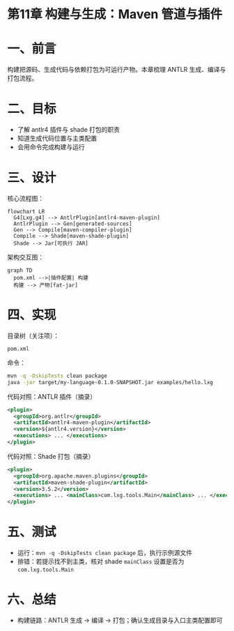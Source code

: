 # 第11章 构建与生成：Maven 管道与插件

# 一、前言

构建把源码、生成代码与依赖打包为可运行产物。本章梳理 ANTLR 生成、编译与打包流程。

# 二、目标

- 了解 antlr4 插件与 shade 打包的职责
- 知道生成代码位置与主类配置
- 会用命令完成构建与运行

# 三、设计

核心流程图：

```mermaid
flowchart LR
  G4[Lxg.g4] --> AntlrPlugin[antlr4-maven-plugin]
  AntlrPlugin --> Gen[generated-sources]
  Gen --> Compile[maven-compiler-plugin]
  Compile --> Shade[maven-shade-plugin]
  Shade --> Jar[可执行 JAR]
```

架构交互图：

```mermaid
graph TD
  pom.xml -->|插件配置| 构建
  构建 --> 产物[fat-jar]
```

# 四、实现

目录树（关注项）：

```text
pom.xml
```

命令：

```bash
mvn -q -DskipTests clean package
java -jar target/my-language-0.1.0-SNAPSHOT.jar examples/hello.lxg
```

代码对照：ANTLR 插件（摘录）

```41:58:pom.xml
<plugin>
  <groupId>org.antlr</groupId>
  <artifactId>antlr4-maven-plugin</artifactId>
  <version>${antlr4.version}</version>
  <executions> ... </executions>
</plugin>
```

代码对照：Shade 打包（摘录）

```68:85:pom.xml
<plugin>
  <groupId>org.apache.maven.plugins</groupId>
  <artifactId>maven-shade-plugin</artifactId>
  <version>3.5.2</version>
  <executions> ... <mainClass>com.lxg.tools.Main</mainClass> ... </executions>
</plugin>
```

# 五、测试

- 运行：`mvn -q -DskipTests clean package` 后，执行示例源文件
- 排错：若提示找不到主类，核对 shade `mainClass` 设置是否为 `com.lxg.tools.Main`

# 六、总结

- 构建链路：ANTLR 生成 → 编译 → 打包；确认生成目录与入口主类配置即可 